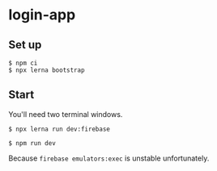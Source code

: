 # login-app

## Set up

```console
$ npm ci
$ npx lerna bootstrap
```

## Start

You'll need two terminal windows.

```console
$ npx lerna run dev:firebase
```

```console
$ npm run dev
```

Because `firebase emulators:exec` is unstable unfortunately.
